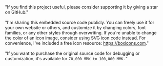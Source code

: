 "If you find this project useful, please consider supporting it by giving a star on GitHub."
<br><br>
"I'm sharing this embedded source code publicly. You can freely use it for your own website or others, and customize it by changing colors, font families, or any other styles through overwriting. If you're unable to change the color of an icon image, consider using SVG icon code instead. For convenience, I've included a free icon resource: https://boxicons.com."
<br><br>
"If you want to purchase the original source code for debugging or customization, it's available for `70,000 MMK to 100,000 MMK.`"

